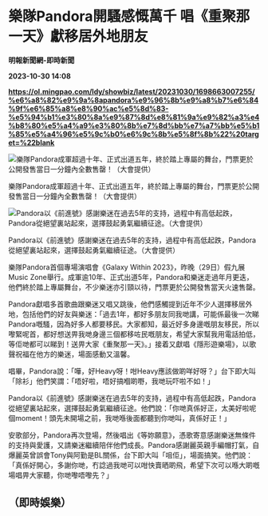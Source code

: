 # 樂隊Pandora開騷感慨萬千 唱《重聚那一天》獻移居外地朋友
**明報新聞網-即時新聞**

**2023-10-30 14:08**

**https://ol.mingpao.com/ldy/showbiz/latest/20231030/1698663007255/%e6%a8%82%e9%9a%8apandora%e9%96%8b%e9%a8%b7%e6%84%9f%e6%85%a8%e8%90%ac%e5%8d%83-%e5%94%b1%e3%80%8a%e9%87%8d%e8%81%9a%e9%82%a3%e4%b8%80%e5%a4%a9%e3%80%8b%e7%8d%bb%e7%a7%bb%e5%b1%85%e5%a4%96%e5%9c%b0%e6%9c%8b%e5%8f%8b%22%20target=%22blank**

![樂隊Pandora成軍超過十年、正式出道五年，終於踏上專屬的舞台，門票更於公開發售當日一分鐘內全數售罄！（大會提供）](https://fs.mingpao.com/ldy/20231030/s00009/01f07234c9a3795f3a143db713c18601.jpg)

樂隊Pandora成軍超過十年、正式出道五年，終於踏上專屬的舞台，門票更於公開發售當日一分鐘內全數售罄！（大會提供）

![Pandora以《前進號》感謝樂迷在過去5年的支持，過程中有高低起跌，Pandora從絕望裏站起來，選擇鼓起勇氣繼續征途。（大會提供）](https://fs.mingpao.com/ldy/20231030/s00009/020142a6bb8ae670fe43f299c04e73bd.jpg)

Pandora以《前進號》感謝樂迷在過去5年的支持，過程中有高低起跌，Pandora從絕望裏站起來，選擇鼓起勇氣繼續征途。（大會提供）

樂隊Pandora首個專場演唱會《Galaxy Within 2023》，昨晚（29日）假九展Music Zone舉行。成軍逾10年、正式出道5年，Pandora和樂迷走過年月更迭，他們終於踏上專屬舞台，不少樂迷亦引頸以待，門票更於公開發售當天火速售罄。

Pandora獻唱多首歌曲跟樂迷又唱又跳後，他們感觸提到近年不少人選擇移居外地，包括他們的好友與樂迷：「過去1年，都好多朋友同我哋講，可能係最後一次睇Pandora嘅騷，因為好多人都要移民。大家都知，最近好多身邊嘅朋友移民，所以嚟緊呢首，都好想送畀我哋身邊三個都移咗民嘅朋友，希望大家幫我用電話拍低，等佢哋都可以睇到！送畀大家《重聚那一天》。」接着又獻唱《隱形遊樂場》，以歌聲祝福在他方的樂迷，場面感動又溫馨。

唱畢，Pandora說：「嘩，好Heavy呀！咁Heavy應該做啲咩好呀？」台下即大叫「除衫」他們笑謂：「唔好啦，唔好搞嗰啲嘢，我哋玩吓啦不如！」

Pandora以《前進號》感謝樂迷在過去5年的支持，過程中有高低起跌，Pandora從絕望裏站起來，選擇鼓起勇氣繼續征途。他們說：「你哋真係好正，太美好啦呢個moment！頭先未開場之前，我哋喺後面都聽到你哋叫，真係好正！」

安歌部分，Pandora再次登場，然後唱出《等妳願意》，憑歌寄意感謝樂迷無條件的支持與愛護，又請樂迷繼續陪伴他們成長。Pandora感謝麗英親手編帽打氣，自爆麗英曾誤會Tony與阿勤是BL關係，台下即大叫「咀佢」，場面搞笑。他們說：「真係好開心，多謝你哋，冇諗過我哋可以咁快賣晒啲飛，希望下次可以喺大啲嘅場唱畀大家聽，你哋嚟唔嚟先？」

（即時娛樂）
------